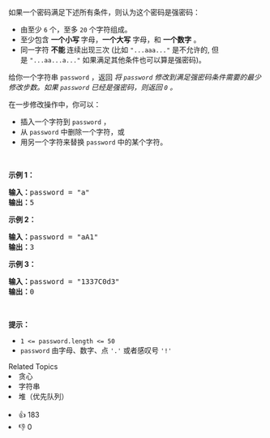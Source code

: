 <p>&nbsp;</p>
如果一个密码满足下述所有条件，则认为这个密码是强密码：

<ul>
	<li>由至少 <code>6</code> 个，至多 <code>20</code> 个字符组成。</li>
	<li>至少包含 <strong>一个小写 </strong>字母，<strong>一个大写</strong> 字母，和 <strong>一个数字</strong> 。</li>
	<li>同一字符 <strong>不能 </strong>连续出现三次 (比如 <code>"...aaa..."</code> 是不允许的, 但是&nbsp;<code>"...aa...a..."</code> 如果满足其他条件也可以算是强密码)。</li>
</ul>

<p>给你一个字符串 <code>password</code> ，返回&nbsp;<em>将 <code>password</code> 修改到满足强密码条件需要的最少修改步数。如果 <code>password</code> 已经是强密码，则返回 <code>0</code> 。</em></p>

<p>在一步修改操作中，你可以：</p>

<ul>
	<li>插入一个字符到 <code>password</code> ，</li>
	<li>从 <code>password</code> 中删除一个字符，或</li>
	<li>用另一个字符来替换 <code>password</code> 中的某个字符。</li>
</ul>

<p>&nbsp;</p>

<p><strong>示例 1：</strong></p>

<pre>
<strong>输入：</strong>password = "a"
<strong>输出：</strong>5
</pre>

<p><strong>示例 2：</strong></p>

<pre>
<strong>输入：</strong>password = "aA1"
<strong>输出：</strong>3
</pre>

<p><strong>示例 3：</strong></p>

<pre>
<strong>输入：</strong>password = "1337C0d3"
<strong>输出：</strong>0
</pre>

<p>&nbsp;</p>

<p><strong>提示：</strong></p>

<ul>
	<li><code>1 &lt;= password.length &lt;= 50</code></li>
	<li><code>password</code> 由字母、数字、点 <code>'.'</code> 或者感叹号 <code>'!'</code></li>
</ul>
<div><div>Related Topics</div><div><li>贪心</li><li>字符串</li><li>堆（优先队列）</li></div></div><br><div><li>👍 183</li><li>👎 0</li></div>
